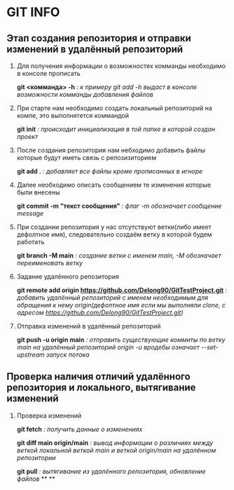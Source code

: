# GIT INFO
## Этап создания репозитория и отправки изменений в удалённый репозиторий
1. Для получения информации о возможностях комманды необходимо в консоле прописать

    **git <комманда> -h** *: к примеру git add -h выдаст в консоле возможности комманды добавления файлов*

2. При старте нам необходимо создать локальный репозиторий на компе, это выполнятется коммандой

    **git init**    *: происходит инициализация в той папке в которой создан проект*

3. После создания репозитория нам небходимо добавить файлы которые будут иметь связь с репозизиторием

    **git add .**   *: добавляет все файлы кроме прописанных в игноре*

4. Далее необходимо описать сообщением те изменения которые были внесены

    **git commit -m "текст сообщения"**   *: флаг -m обозначает сообщение message*

5. При создании репозитория у нас отсутствуют ветки(либо имеет дефолтное имя), следовательно создаём ветку в которой будем работать

    **git branch -M main**   *: создание ветки с именем main, -M обозначает переименовать ветку*

6. Задание удалённого репозитория

    **git remote add origin https://github.com/Delong90/GitTestProject.git** *: добавить удалённый репозиторий с именем необходимым для обращения к нему origin(дефолтное имя если мы выполняли clone, с адресом https://github.com/Delong90/GitTestProject.git)*

8. Отправка изменений в удалённый репозиторий

    **git push -u origin main** *: отправить существующие коммиты по ветку main на удалённый репозиторий origin -u вродебы означает --set-upstream запуск потока*

## Проверка наличия отличий удалённого репозитория и локального, вытягивание изменений

1. Проверка изменений

    **git fetch** *: получить данные о изменениях*
    
    **git diff main origin/main** *: вывод информации о различиях между веткой локальной веткой main и веткой origin/main на удалённом репозитории*
    
    **git pull** *: вытягивание из удалённого репозитория, обновление файлов*
    **
    **
